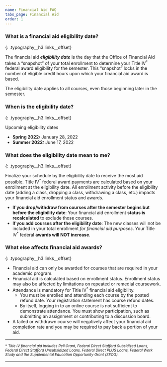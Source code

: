 ```yaml
---
name: Financial Aid FAQ
tabs_page: Financial Aid
order: 1
---
```


### What is a financial aid eligibility date?
{: .typography__h3.links__offset}

The financial aid ***eligibility date***&nbsp;is the day that the Office of Financial Aid takes a “snapshot” of your total enrollment to determine your Title IV<sup>*</sup> federal award eligibility for the semester. This “snapshot” locks in the number of eligible credit hours upon which your financial aid award is based.

The eligibility date applies to all courses, even those beginning later in the semester.

### When is the eligibility date?
{: .typography__h3.links__offset}

Upcoming eligibility dates

* **Spring 2022:** January 28, 2022
* **Summer 2022:** June 17, 2022 

### What does the eligibility date mean to me?
{: .typography__h3.links__offset}

Finalize your schedule by the eligibility date to receive the most aid possible. Title IV<sup>*</sup> federal award payments are calculated based on your enrollment at the eligibility date. All enrollment activity before the eligibility date (adding a class, dropping a class, withdrawing a class, etc.) impacts your financial aid enrollment status and awards.

* **If you drop/withdraw from courses after the semester begins but before the eligibility date**\: Your financial aid enrollment **status is recalculated** to exclude those courses.
* **If you add courses after the eligibility date**\: The new classes will not be included in your total enrollment *for financial aid purposes*. Your Title IV<sup>*</sup> federal **awards will NOT increase**.

### What else affects financial aid awards?
{: .typography__h3.links__offset}

* Financial aid can only be awarded for courses that are required in your academic program.
* Financial aid is calculated based on enrollment status. Enrollment status may also be affected by limitations on repeated or remedial coursework.
* Attendance is mandatory for Title IV<sup>*</sup> financial aid eligibility.
  * You must be enrolled and attending each course by the posted refund date. Your registration statement has course refund dates.
  * By itself, logging in to an online course is not sufficient to demonstrate attendance. You must show participation, such as submitting an assignment or contributing to a discussion board.
* A failed or withdrawn course will negatively affect your financial aid completion rate and you may be required to pay back a portion of your aid.

---

<sup class="foot-note__sup" id="footNote1">*&nbsp;<em>Title IV financial aid includes Pell Grant, Federal Direct Stafford Subsidized Loans, Federal Direct Stafford Unsubsidized Loans, Federal Direct PLUS Loans, Federal Work Study and the Supplemental Education Opportunity Grant (SEOG).​​</em></sup>

---
